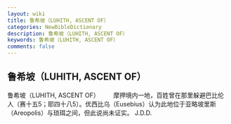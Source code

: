 ```yaml
---
layout: wiki
title: 鲁希坡（LUHITH, ASCENT OF）
categories: NewBibleDictionary
description: 鲁希坡（LUHITH, ASCENT OF）
keywords: 鲁希坡（LUHITH, ASCENT OF）
comments: false
---
```


## 鲁希坡（LUHITH, ASCENT OF）



鲁希坡（LUHITH, ASCENT OF）
　　摩押境内一地，百姓曾在那里躲避巴比伦人（赛十五5；耶四十八5）。优西比乌（Eusebius）认为此地位于亚略坡里斯（Areopolis）与琐珥之间，但此说尚未证实。
J.D.D.




